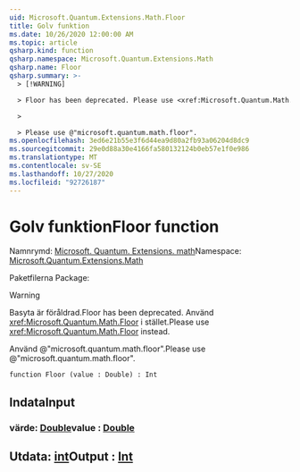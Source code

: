 ```yaml
---
uid: Microsoft.Quantum.Extensions.Math.Floor
title: Golv funktion
ms.date: 10/26/2020 12:00:00 AM
ms.topic: article
qsharp.kind: function
qsharp.namespace: Microsoft.Quantum.Extensions.Math
qsharp.name: Floor
qsharp.summary: >-
  > [!WARNING]

  > Floor has been deprecated. Please use <xref:Microsoft.Quantum.Math.Floor> instead.

  >

  > Please use @"microsoft.quantum.math.floor".
ms.openlocfilehash: 3ed6e21b55e3f6d44ea9d80a2fb93a06204d8dc9
ms.sourcegitcommit: 29e0d88a30e4166fa580132124b0eb57e1f0e986
ms.translationtype: MT
ms.contentlocale: sv-SE
ms.lasthandoff: 10/27/2020
ms.locfileid: "92726187"
---
```

# <a name="floor-function"></a><span data-ttu-id="e52cd-102">Golv funktion</span><span class="sxs-lookup"><span data-stu-id="e52cd-102">Floor function</span></span>

<span data-ttu-id="e52cd-103">Namnrymd: [Microsoft. Quantum. Extensions. math](xref:Microsoft.Quantum.Extensions.Math)</span><span class="sxs-lookup"><span data-stu-id="e52cd-103">Namespace: [Microsoft.Quantum.Extensions.Math](xref:Microsoft.Quantum.Extensions.Math)</span></span>

<span data-ttu-id="e52cd-104">Paketfilerna [](https://nuget.org/packages/)</span><span class="sxs-lookup"><span data-stu-id="e52cd-104">Package: [](https://nuget.org/packages/)</span></span>


> [!WARNING]
> <span data-ttu-id="e52cd-105">Basyta är föråldrad.</span><span class="sxs-lookup"><span data-stu-id="e52cd-105">Floor has been deprecated.</span></span> <span data-ttu-id="e52cd-106">Använd <xref:Microsoft.Quantum.Math.Floor> i stället.</span><span class="sxs-lookup"><span data-stu-id="e52cd-106">Please use <xref:Microsoft.Quantum.Math.Floor> instead.</span></span>
>
> <span data-ttu-id="e52cd-107">Använd @"microsoft.quantum.math.floor".</span><span class="sxs-lookup"><span data-stu-id="e52cd-107">Please use @"microsoft.quantum.math.floor".</span></span>



```qsharp
function Floor (value : Double) : Int
```


## <a name="input"></a><span data-ttu-id="e52cd-108">Indata</span><span class="sxs-lookup"><span data-stu-id="e52cd-108">Input</span></span>

### <a name="value--double"></a><span data-ttu-id="e52cd-109">värde: [Double](xref:microsoft.quantum.lang-ref.double)</span><span class="sxs-lookup"><span data-stu-id="e52cd-109">value : [Double](xref:microsoft.quantum.lang-ref.double)</span></span>





## <a name="output--int"></a><span data-ttu-id="e52cd-110">Utdata: [int](xref:microsoft.quantum.lang-ref.int)</span><span class="sxs-lookup"><span data-stu-id="e52cd-110">Output : [Int](xref:microsoft.quantum.lang-ref.int)</span></span>

